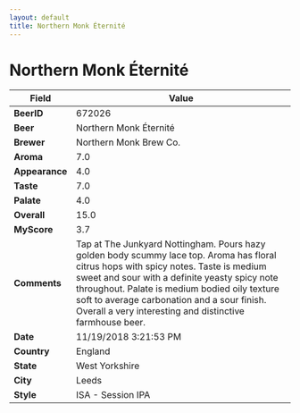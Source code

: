 ```yaml
---
layout: default
title: Northern Monk Éternité
---
```


# Northern Monk Éternité

| Field         | Value     |
|---------------|-----------|
| **BeerID** | 672026 |
| **Beer** | Northern Monk Éternité |
| **Brewer** | Northern Monk Brew Co. |
| **Aroma** | 7.0 |
| **Appearance** | 4.0 |
| **Taste** | 7.0 |
| **Palate** | 4.0 |
| **Overall** | 15.0 |
| **MyScore** | 3.7 |
| **Comments** | Tap at The Junkyard Nottingham. Pours hazy golden body scummy lace top. Aroma has floral citrus hops with spicy notes. Taste is medium sweet and sour with a definite yeasty spicy note throughout. Palate is medium bodied oily texture soft to average carbonation and a sour finish. Overall a very interesting and distinctive farmhouse beer. |
| **Date** | 11/19/2018 3:21:53 PM |
| **Country** | England |
| **State** | West Yorkshire |
| **City** | Leeds |
| **Style** | ISA - Session IPA |
